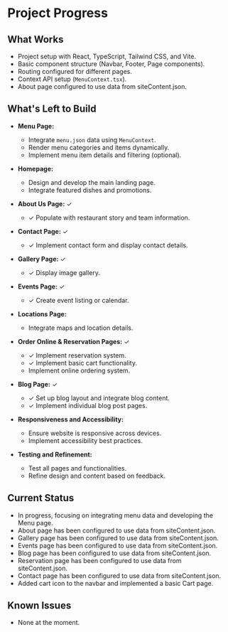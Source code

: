 # Project Progress

## What Works
- Project setup with React, TypeScript, Tailwind CSS, and Vite.
- Basic component structure (Navbar, Footer, Page components).
- Routing configured for different pages.
- Context API setup (`MenuContext.tsx`).
- About page configured to use data from siteContent.json.

## What's Left to Build
- **Menu Page:** 
  - Integrate `menu.json` data using `MenuContext`.
  - Render menu categories and items dynamically.
  - Implement menu item details and filtering (optional).
- **Homepage:**
  - Design and develop the main landing page.
  - Integrate featured dishes and promotions.
- **About Us Page:** ✓
  - ✓ Populate with restaurant story and team information.

- **Contact Page:** ✓
  - ✓ Implement contact form and display contact details.
- **Gallery Page:** ✓
  - ✓ Display image gallery.
- **Events Page:** ✓
  - ✓ Create event listing or calendar.
- **Locations Page:**
  - Integrate maps and location details.
- **Order Online & Reservation Pages:** ✓
  - ✓ Implement reservation system.
  - ✓ Implement basic cart functionality.
  - Implement online ordering system.
- **Blog Page:** ✓
  - ✓ Set up blog layout and integrate blog content.
  - ✓ Implement individual blog post pages.
- **Responsiveness and Accessibility:**
  - Ensure website is responsive across devices.
  - Implement accessibility best practices.
- **Testing and Refinement:**
  - Test all pages and functionalities.
  - Refine design and content based on feedback.

## Current Status
- In progress, focusing on integrating menu data and developing the Menu page.
- About page has been configured to use data from siteContent.json.
- Gallery page has been configured to use data from siteContent.json.
- Events page has been configured to use data from siteContent.json.
- Blog page has been configured to use data from siteContent.json.
- Reservation page has been configured to use data from siteContent.json.
- Contact page has been configured to use data from siteContent.json.
- Added cart icon to the navbar and implemented a basic Cart page.

## Known Issues
- None at the moment.
